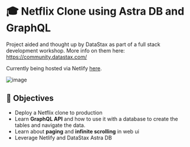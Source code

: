 <!--- STARTEXCLUDE --->
# 🎓 Netflix Clone using Astra DB and GraphQL

Project aided and thought up by DataStax as part of a full stack development workshop. More info on them here: https://community.datastax.com/

Currently being hosted via Netlify [here](https://determined-wright-30f1de.netlify.app/).

![image](./img/ui.png)

## 🎯 Objectives
* Deploy a Netflix clone to production
* Learn **GraphQL API** and how to use it with a database to create the tables and navigate the data.
* Learn about **paging** and **infinite scrolling** in web ui
* Leverage Netlify and DataStax Astra DB
